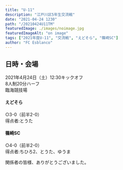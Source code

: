 ```yaml
---
title: "U-11"
description: "江戸川区5年生交流戦"
date: "2021-04-24 1230"
path: "/20210424U11TM"
featuredImage: ./images/noimage.jpg
featuredImageAlt: "on image"
tags: ["2021年度U-11", "交流戦", "えどそら", "篠崎SC"]
author: "FC Esblanco"
---
```




## 日時・会場

2021年4月24日（土）12:30キックオフ  
8人制20分ハーフ  
臨海競技場

#### えどそら
○3-0（前半2-0）    
得点者:とうた


#### 篠崎SC
○4-0（前半2-0）   
得点者:ちひろ2、とうた、ゆうま



関係者の皆様、ありがとうございました。
